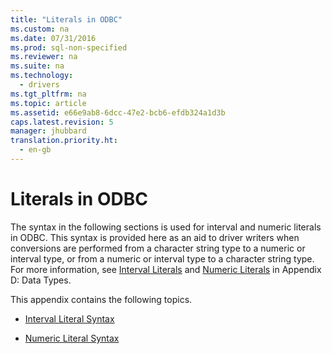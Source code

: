 ```yaml
---
title: "Literals in ODBC"
ms.custom: na
ms.date: 07/31/2016
ms.prod: sql-non-specified
ms.reviewer: na
ms.suite: na
ms.technology: 
  - drivers
ms.tgt_pltfrm: na
ms.topic: article
ms.assetid: e66e9ab8-6dcc-47e2-bcb6-efdb324a1d3b
caps.latest.revision: 5
manager: jhubbard
translation.priority.ht: 
  - en-gb
---
```

# Literals in ODBC
The syntax in the following sections is used for interval and numeric literals in ODBC. This syntax is provided here as an aid to driver writers when conversions are performed from a character string type to a numeric or interval type, or from a numeric or interval type to a character string type. For more information, see [Interval Literals](../content/Interval-Literals.md) and [Numeric Literals](../content/Numeric-Literals.md) in Appendix D: Data Types.  
  
 This appendix contains the following topics.  
  
-   [Interval Literal Syntax](../content/Interval-Literal-Syntax.md)  
  
-   [Numeric Literal Syntax](../content/Numeric-Literal-Syntax.md)